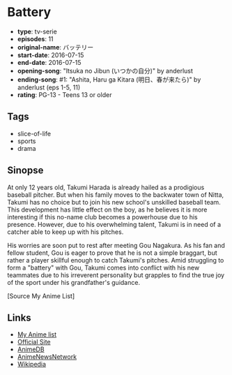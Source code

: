 # Battery

-   **type**: tv-serie
-   **episodes**: 11
-   **original-name**: バッテリー
-   **start-date**: 2016-07-15
-   **end-date**: 2016-07-15
-   **opening-song**: "Itsuka no Jibun (いつかの自分)" by anderlust
-   **ending-song**: #1: "Ashita, Haru ga Kitara (明日、春が来たら)" by anderlust (eps 1-5, 11)
-   **rating**: PG-13 - Teens 13 or older

## Tags

-   slice-of-life
-   sports
-   drama

## Sinopse

At only 12 years old, Takumi Harada is already hailed as a prodigious baseball pitcher. But when his family moves to the backwater town of Nitta, Takumi has no choice but to join his new school's unskilled baseball team. This development has little effect on the boy, as he believes it is more interesting if this no-name club becomes a powerhouse due to his presence. However, due to his overwhelming talent, Takumi is in need of a catcher able to keep up with his pitches.

His worries are soon put to rest after meeting Gou Nagakura. As his fan and fellow student, Gou is eager to prove that he is not a simple braggart, but rather a player skillful enough to catch Takumi's pitches. Amid struggling to form a "battery" with Gou, Takumi comes into conflict with his new teammates due to his irreverent personality but grapples to find the true joy of the sport under his grandfather's guidance.

[Source My Anime List]

## Links

-   [My Anime list](https://myanimelist.net/anime/32947/Battery)
-   [Official Site](http://www.battery-anime.com/)
-   [AnimeDB](http://anidb.info/perl-bin/animedb.pl?show=anime&aid=11996)
-   [AnimeNewsNetwork](http://www.animenewsnetwork.com/encyclopedia/anime.php?id=18153)
-   [Wikipedia](http://en.wikipedia.org/wiki/Battery_%28novel_series%29)
